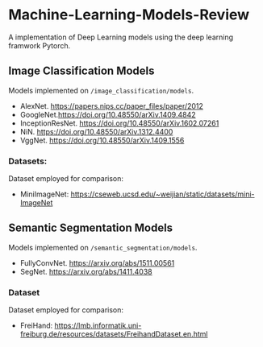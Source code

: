 # Machine-Learning-Models-Review
A implementation of Deep Learning models using the deep learning framwork Pytorch. 


## Image Classification Models

Models implemented on `/image_classification/models`.


- AlexNet. https://papers.nips.cc/paper_files/paper/2012
- GoogleNet.https://doi.org/10.48550/arXiv.1409.4842
- InceptionResNet. https://doi.org/10.48550/arXiv.1602.07261
- NiN. https://doi.org/10.48550/arXiv.1312.4400
- VggNet. https://doi.org/10.48550/arXiv.1409.1556

### Datasets:
Dataset employed for comparison:

- MiniImageNet: https://cseweb.ucsd.edu/~weijian/static/datasets/mini-ImageNet


## Semantic Segmentation Models
Models implemented on `/semantic_segmentation/models`.


- FullyConvNet. https://arxiv.org/abs/1511.00561
- SegNet. https://arxiv.org/abs/1411.4038

### Dataset
Dataset employed for comparison:

- FreiHand: https://lmb.informatik.uni-freiburg.de/resources/datasets/FreihandDataset.en.html